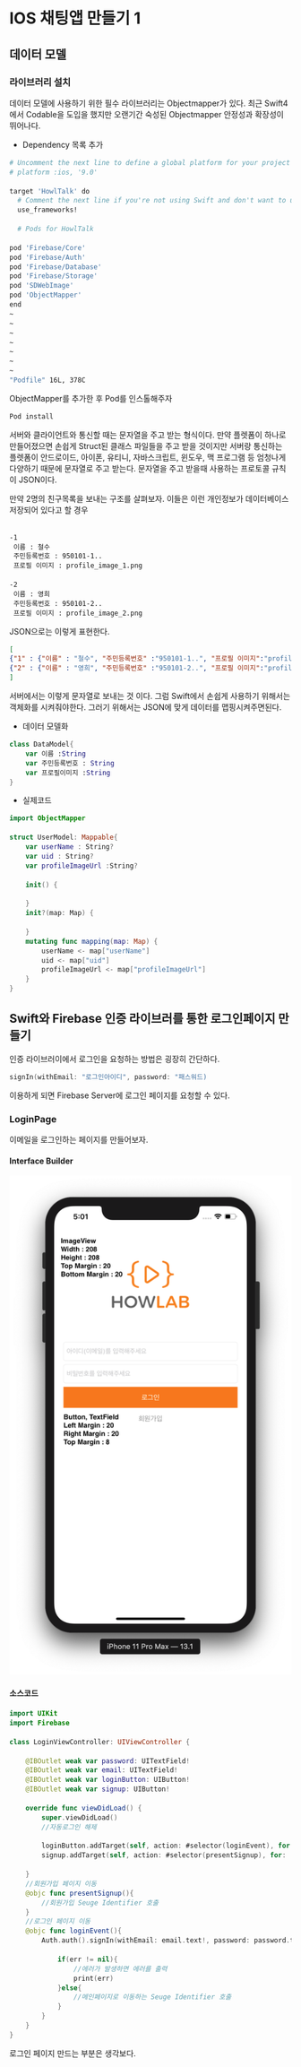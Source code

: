 # IOS 채팅앱 만들기 1

## 데이터 모델

### 라이브러리 설치

데이터 모델에 사용하기 위한 필수 라이브러리는 Objectmapper가 있다. 최근 Swift4에서 Codable을 도입을 했지만 오랜기간 숙성된 Objectmapper 안정성과 확장성이 뛰어나다.

- Dependency 목록 추가
```bash
# Uncomment the next line to define a global platform for your project
# platform :ios, '9.0'

target 'HowlTalk' do
  # Comment the next line if you're not using Swift and don't want to use dynamic frameworks
  use_frameworks!

  # Pods for HowlTalk

pod 'Firebase/Core'
pod 'Firebase/Auth'
pod 'Firebase/Database'
pod 'Firebase/Storage'
pod 'SDWebImage'
pod 'ObjectMapper'
end
~
~
~
~
~
~
~
"Podfile" 16L, 378C
```

ObjectMapper를 추가한 후 Pod를 인스톨해주자

```bash
Pod install
```

서버와 클라이언트와 통신할 때는 문자열을 주고 받는 형식이다. 만약 플렛폼이 하나로 만들어졌으면 손쉽게 Struct된 클래스 파일들을 주고 받을 것이지만 서버랑 통신하는 플렛폼이 안드로이드, 아이폰, 유티니, 자바스크립트, 윈도우, 맥 프로그램 등 엄청나게 다양하기 때문에 문자열로 주고 받는다. 문자열을 주고 받을때 사용하는 프로토콜 규칙이 JSON이다.

만약 2명의 친구목록을 보내는 구조를 살펴보자.
이들은 이런 개인정보가 데이터베이스 저장되어 있다고 할 경우

```bash

-1
 이름 : 철수
 주민등록번호 : 950101-1..
 프로필 이미지 : profile_image_1.png
 
-2
 이름 : 영희
 주민등록번호 : 950101-2..
 프로필 이미지 : profile_image_2.png
```

JSON으로는 이렇게 표현한다.

```json
[
{"1" : {"이름" : "철수", "주민등록번호" :"950101-1..", "프로필 이미지":"profile_image_1.png"}},
{"2" : {"이름" : "영희", "주민등록번호" :"950101-2..", "프로필 이미지":"profile_image_2.png"}}
]
```

서버에서는 이렇게 문자열로 보내는 것 이다.
그럼 Swift에서 손쉽게 사용하기 위해서는 객체화를 시켜줘야한다.
그러기 위해서는 JSON에 맞게 데이터를 맵핑시켜주면된다.

 - 데이터 모델화
```swift
class DataModel{
	var 이름 :String
    var 주민등록번호 : String
	var 프로필이미지 :String
}
```

 - 실제코드
```swift
import ObjectMapper

struct UserModel: Mappable{
    var userName : String?
    var uid : String?   
    var profileImageUrl :String?

    init() {
        
    }
    init?(map: Map) {
           
    }
    mutating func mapping(map: Map) {
        userName <- map["userName"]
        uid <- map["uid"]
        profileImageUrl <- map["profileImageUrl"]
    }
}
```

## Swift와 Firebase 인증 라이브러를 통한 로그인페이지 만들기
인증 라이브러이에서 로그인을 요청하는 방법은 굉장히 간단하다. 
```swift
signIn(withEmail: "로그인아이디", password: "패스워드)
```
 이용하게 되면 Firebase Server에 로그인 페이지를 요청할 수 있다.
### LoginPage
이메일을 로그인하는 페이지를 만들어보자.
#### Interface Builder
![](Screen%20Shot%202019-11-15%20at%205.01.35%20PM.png)

#### 소스코드

```swift
import UIKit
import Firebase

class LoginViewController: UIViewController {
    
    @IBOutlet weak var password: UITextField!
    @IBOutlet weak var email: UITextField!
    @IBOutlet weak var loginButton: UIButton!
    @IBOutlet weak var signup: UIButton!
    
    override func viewDidLoad() {
        super.viewDidLoad()
        //자동로그인 해제
        
        loginButton.addTarget(self, action: #selector(loginEvent), for: .touchUpInside)
        signup.addTarget(self, action: #selector(presentSignup), for: .touchUpInside)
        
    }
    //회원가입 페이지 이동
    @objc func presentSignup(){
        //회원가입 Seuge Identifier 호출
    }
    //로그인 페이지 이동
    @objc func loginEvent(){
        Auth.auth().signIn(withEmail: email.text!, password: password.text!) { (user, err) in

            if(err != nil){
	            //에러가 발생하면 에러를 출력
	 			print(err)
            }else{
                //메인페이지로 이동하는 Seuge Identifier 호출
            }
        }
    }
}
```

로그인 페이지 만드는 부분은 생각보다.

